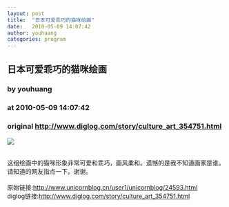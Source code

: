 ```yaml
---
layout: post
title:  "日本可爱乖巧的猫咪绘画"
date:   2010-05-09 14:07:42
author: youhuang
categories: program
---
```


## 日本可爱乖巧的猫咪绘画
### by youhuang
### at 2010-05-09 14:07:42
### original <http://www.diglog.com/story/culture_art_354751.html>

<p><a href="http://www.diglog.com/story/culture_art_354751.html"><img border="0" src="http://img.diglog.com/img/2010/5/middle_b773c2720bb547a196e69a7096af656c.jpg"></a></p><br>这组绘画中的猫咪形象非常可爱和乖巧，画风柔和。遗憾的是我不知道画家是谁。请知道的网友指点一下。谢谢。<br><br>原始链接:<a href="http://www.unicornblog.cn/user1/unicornblog/24593.html">http://www.unicornblog.cn/user1/unicornblog/24593.html</a><br>diglog链接:<a href="http://www.diglog.com/story/culture_art_354751.html">http://www.diglog.com/story/culture_art_354751.html</a>